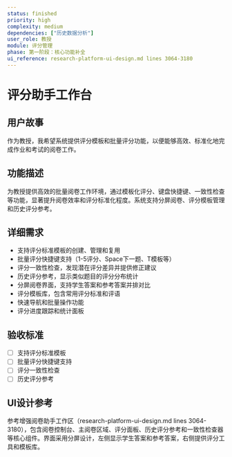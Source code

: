 ```yaml
---
status: finished
priority: high
complexity: medium
dependencies: ["历史数据分析"]
user_role: 教授
module: 评分管理
phase: 第一阶段：核心功能补全
ui_reference: research-platform-ui-design.md lines 3064-3180
---
```


# 评分助手工作台

## 用户故事
作为教授，我希望系统提供评分模板和批量评分功能，以便能够高效、标准化地完成作业和考试的阅卷工作。

## 功能描述
为教授提供高效的批量阅卷工作环境，通过模板化评分、键盘快捷键、一致性检查等功能，显著提升阅卷效率和评分标准化程度。系统支持分屏阅卷、评分模板管理和历史评分参考。

## 详细需求
- 支持评分标准模板的创建、管理和复用
- 批量评分快捷键支持（1-5评分、Space下一题、T模板等）
- 评分一致性检查，发现潜在评分差异并提供修正建议
- 历史评分参考，显示类似题目的评分分布统计
- 分屏阅卷界面，支持学生答案和参考答案并排对比
- 评分模板库，包含常用评分标准和评语
- 快速导航和批量操作功能
- 评分进度跟踪和统计面板

## 验收标准
- [ ] 支持评分标准模板
- [ ] 批量评分快捷键支持
- [ ] 评分一致性检查
- [ ] 历史评分参考

## UI设计参考
参考增强阅卷助手工作区（research-platform-ui-design.md lines 3064-3180），包含阅卷控制台、主阅卷区域、评分面板、历史评分参考和一致性检查器等核心组件。界面采用分屏设计，左侧显示学生答案和参考答案，右侧提供评分工具和模板库。